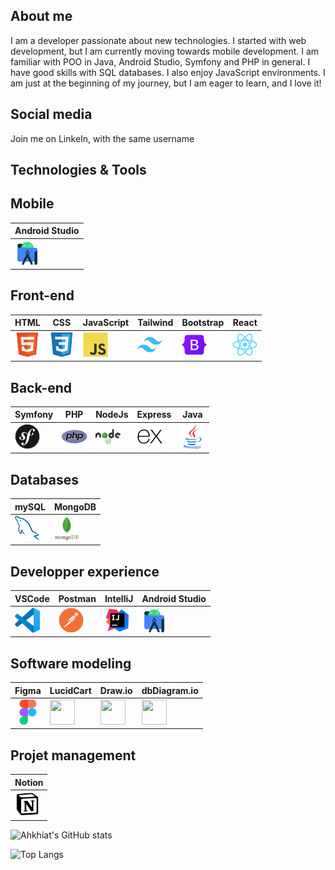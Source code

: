 ## About me

I am a developer passionate about new technologies. I started with web development, but I am currently moving towards mobile development. 
I am familiar with POO in Java, Android Studio, Symfony and PHP in general. I have good skills with SQL databases. I also enjoy JavaScript environments.
I am just at the beginning of my journey, but I am eager to learn, and I love it!

## Social media

Join me on LinkeIn, with the same username



## Technologies & Tools

## Mobile
| Android Studio |
|---|
| <img src="https://github.com/devicons/devicon/blob/master/icons/androidstudio/androidstudio-original.svg" alt="Android Studio" width="40" height="40"/> |


## Front-end
| HTML | CSS | JavaScript | Tailwind | Bootstrap | React |
|---|---|---|---|---|---|
| <img src="https://github.com/devicons/devicon/blob/master/icons/html5/html5-original.svg" alt="HTML" width="40" height="40"/> | <img src="https://github.com/devicons/devicon/blob/master/icons/css3/css3-original.svg" alt="CSS" width="40" height="40"/> | <img src="https://github.com/devicons/devicon/blob/master/icons/javascript/javascript-original.svg" alt="JavaScript" width="40" height="40"/> |  <img src="https://github.com/devicons/devicon/blob/master/icons/tailwindcss/tailwindcss-original.svg" alt="Tailwind" width="40" height="40"/>  | <img src="https://github.com/devicons/devicon/blob/master/icons/bootstrap/bootstrap-original.svg" alt="CSS" width="40" height="40"/> | <img src="https://github.com/devicons/devicon/blob/master/icons/react/react-original.svg" alt="CSS" width="40" height="40"/>


## Back-end
| Symfony | PHP | NodeJs | Express | Java | 
|---|---|---|---|---| 
| <img src="https://github.com/devicons/devicon/blob/master/icons/symfony/symfony-original.svg" alt="Symfony" width="40" height="40"/> | <img src="https://github.com/devicons/devicon/blob/master/icons/php/php-original.svg" alt="PHP" width="40" height="40"/> | <img src="https://github.com/devicons/devicon/blob/master/icons/nodejs/nodejs-original-wordmark.svg" alt="NodeJs" width="40" height="40"/> | <img src="https://github.com/devicons/devicon/blob/master/icons/express/express-original.svg" alt="Express" width="40" height="40"/> | <img src="https://github.com/devicons/devicon/blob/master/icons/java/java-original.svg" alt="Java" width="40" height="40"/> | 


## Databases
| mySQL | MongoDB |
|---|---|
| <img src="https://github.com/devicons/devicon/blob/master/icons/mysql/mysql-original.svg" alt="SQL" width="40" height="40"/> | <img src="https://github.com/devicons/devicon/blob/master/icons/mongodb/mongodb-original-wordmark.svg" alt="SQL" width="40" ight="40"/> |

## Developper experience
| VSCode | Postman | IntelliJ | Android Studio |
|---|---|---|---|
| <img src="https://github.com/devicons/devicon/blob/master/icons/vscode/vscode-original.svg" alt="SQL" width="40" height="40"/> | <img src="https://github.com/devicons/devicon/blob/master/icons/postman/postman-original.svg" alt="SQL" width="40" ight="40"/> | <img src="https://github.com/devicons/devicon/blob/master/icons/intellij/intellij-original.svg" alt="IntelliJ" width="40" height="40"/> | <img src="https://github.com/devicons/devicon/blob/master/icons/androidstudio/androidstudio-original.svg" alt="Android Studio" width="40" height="40"/> |

## Software modeling
| Figma | LucidCart | Draw.io | dbDiagram.io |
|---|---|---|---|
| <img src="https://github.com/devicons/devicon/blob/master/icons/figma/figma-original.svg" alt="Figma" width="40" height="40" /> | <img src="" alt="" width="40" height="40" /> | <img src="" alt="" width="40" height="40" /> | <img src="" alt="" width="40" height="40" /> |

## Projet management
| Notion |
|---|
| <img src="https://github.com/devicons/devicon/blob/master/icons/notion/notion-original.svg" alt="Notion" width="40" height="40" /> |

![Ahkhiat's GitHub stats](https://github-readme-stats.vercel.app/api?username=ahkhiat&show_icons=true&theme=radical)

![Top Langs](https://github-readme-stats.vercel.app/api/top-langs/?username=ahkhiat&layout=compact)
